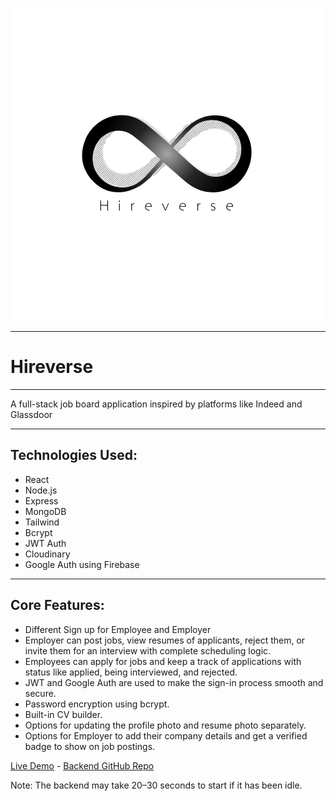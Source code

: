 ![Logo](./public/white-bg-logo.png)

---
# Hireverse 
---

A full-stack job board application inspired by platforms like Indeed and Glassdoor

---

## Technologies Used: 

- React
- Node.js
- Express
- MongoDB
- Tailwind
- Bcrypt
- JWT Auth
- Cloudinary
- Google Auth using Firebase

---

## Core Features:

- Different Sign up for Employee and Employer
- Employer can post jobs,  view resumes of applicants, reject them, or invite them for an  interview with complete scheduling logic.
- Employees can apply for jobs and keep a track of applications with status like applied, being  interviewed, and rejected.
- JWT and Google Auth are used to make the sign-in process smooth and secure.
- Password encryption using bcrypt.
- Built-in CV builder.
- Options for updating the profile photo and resume photo separately.
- Options for Employer to add their company details and get a verified badge to show on job postings.
  

[Live Demo](https://hireverse-app.vercel.app) - 
[Backend GitHub Repo](https://github.com/codemiz/hireverse-backend)

Note: The backend may take 20–30 seconds to start if it has been idle.


